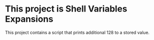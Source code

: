 # This project is Shell Variables Expansions

This  project contains a script that prints additional 128 to a stored value.
